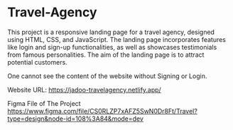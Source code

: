 # Travel-Agency
This project is a responsive landing page for a travel agency, designed using HTML, CSS, and JavaScript. The landing page incorporates features like login and sign-up functionalities, as well as showcases testimonials from famous personalities. The aim of the landing page is to attract potential customers.

One cannot see the content of the website without Signing or Login.

Website URL: https://jadoo-travelagency.netlify.app/

Figma File of The Project
https://www.figma.com/file/CS0RLZP7xAFZ5SwN0Dr8Ft/Travel?type=design&node-id=108%3A84&mode=dev
